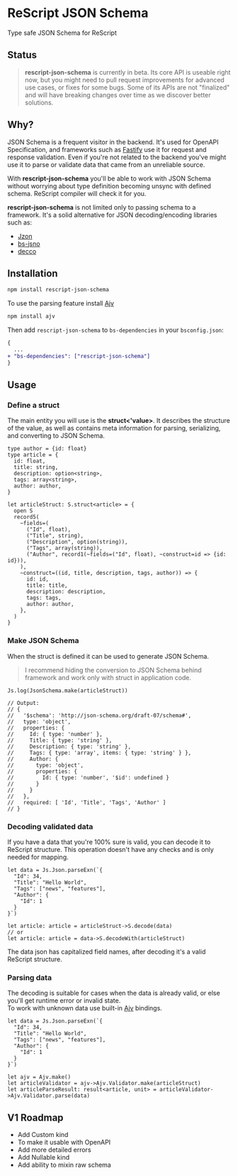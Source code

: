 # ReScript JSON Schema

Type safe JSON Schema for ReScript

## Status

> **rescript-json-schema** is currently in beta. Its core API is useable right now, but you might need to pull request improvements for advanced use cases, or fixes for some bugs. Some of its APIs are not "finalized" and will have breaking changes over time as we discover better solutions.

## Why?

JSON Schema is a frequent visitor in the backend. It's used for OpenAPI Specification, and frameworks such as [Fastify](https://www.fastify.io/) use it for request and response validation. Even if you're not related to the backend you've might use it to parse or validate data that came from an unreliable source.  

With **rescript-json-schema** you'll be able to work with JSON Schema without worrying about type definition becoming unsync with defined schema. ReScript compiler will check it for you.

**rescript-json-schema** is not limited only to passing schema to a framework. It's a solid alternative for JSON decoding/encoding libraries such as:
- [Jzon](https://github.com/nkrkv/jzon)
- [bs-jsno](https://github.com/glennsl/bs-json)
- [decco](https://github.com/reasonml-labs/decco)

## Installation

```sh
npm install rescript-json-schema
```

To use the parsing feature install [Ajv](https://ajv.js.org/)

```sh
npm install ajv
```

Then add `rescript-json-schema` to `bs-dependencies` in your `bsconfig.json`:

```diff
{
  ...
+ "bs-dependencies": ["rescript-json-schema"]
}
```

## Usage
### Define a struct

The main entity you will use is the **struct<'value>**. It describes the structure of the value, as well as contains meta information for parsing, serializing, and converting to JSON Schema.

```rescript
type author = {id: float}
type article = {
  id: float,
  title: string,
  description: option<string>,
  tags: array<string>,
  author: author,
}

let articleStruct: S.struct<article> = {
  open S
  record5(
    ~fields=(
      ("Id", float),
      ("Title", string),
      ("Description", option(string)),
      ("Tags", array(string)),
      ("Author", record1(~fields=("Id", float), ~construct=id => {id: id})),
    ),
    ~construct=((id, title, description, tags, author)) => {
      id: id,
      title: title,
      description: description,
      tags: tags,
      author: author,
    },
  )
}
```

### Make JSON Schema

When the struct is defined it can be used to generate JSON Schema.

> I recommend hiding the conversion to JSON Schema behind framework and work only with struct in application code.

```rescript
Js.log(JsonSchema.make(articleStruct))

// Output:
// {
//   '$schema': 'http://json-schema.org/draft-07/schema#',
//   type: 'object',
//   properties: {
//     Id: { type: 'number' },
//     Title: { type: 'string' },
//     Description: { type: 'string' },
//     Tags: { type: 'array', items: { type: 'string' } },
//     Author: {
//       type: 'object',
//       properties: {
//         Id: { type: 'number', '$id': undefined }
//       }
//     }
//   },
//   required: [ 'Id', 'Title', 'Tags', 'Author' ]
// }
```

### Decoding validated data

If you have a data that you're 100% sure is valid, you can decode it to ReScript structure. This operation doesn't have any checks and is only needed for mapping.

```rescript
let data = Js.Json.parseExn(`{
  "Id": 34,
  "Title": "Hello World",
  "Tags": ["news", "features"],
  "Author": {
    "Id": 1
  }
}`)

let article: article = articleStruct->S.decode(data)
// or
let article: article = data->S.decodeWith(articleStruct)
```

The data json has capitalized field names, after decoding it's a valid ReScript structure.

### Parsing data

The decoding is suitable for cases when the data is already valid, or else you'll get runtime error or invalid state.  
To work with unknown data use built-in [Ajv](https://ajv.js.org/) bindings.

```rescript
let data = Js.Json.parseExn(`{
  "Id": 34,
  "Title": "Hello World",
  "Tags": ["news", "features"],
  "Author": {
    "Id": 1
  }
}`)

let ajv = Ajv.make()
let articleValidator = ajv->Ajv.Validator.make(articleStruct)
let articleParseResult: result<article, unit> = articleValidator->Ajv.Validator.parse(data)
```

## V1 Roadmap

- Add Custom kind
- To make it usable with OpenAPI
- Add more detailed errors
- Add Nullable kind
- Add ability to mixin raw schema

